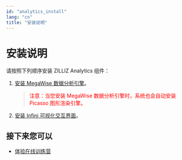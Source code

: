 ```yaml
---
id: "analytics_install"
lang: "cn"
title: "安装说明"
---
```

# 安装说明

请按照下列顺序安装 ZILLIZ Analytics 组件：

1. [安装 MegaWise 数据分析引擎](https://www.zilliz.com/cn/docs/install_megawise)。

    ><font color=red>注意：当您安装 MegaWise 数据分析引擎时，系统也会自动安装 Picasso 图形渲染引擎。</font>

2. [安装 Infini 可视化交互界面](https://www.zilliz.com/cn/docs/install_infini)。

## 接下来您可以

- [体验在线训练营](https://github.com/zilliztech/Bootcamp)